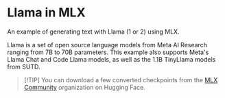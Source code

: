# Llama in MLX

An example of generating text with Llama (1 or 2) using MLX.

Llama is a set of open source language models from Meta AI Research ranging from 7B to 70B parameters. This example also supports Meta's Llama Chat and Code Llama models, as well as the 1.1B TinyLlama models from SUTD.

> [!TIP] You can download a few converted checkpoints from the [MLX Community](https://huggingface.co/mlx-community) organization on Hugging Face.
